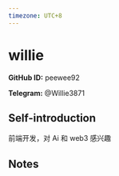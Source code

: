 ```yaml
---
timezone: UTC+8
---
```


# willie

**GitHub ID:** peewee92

**Telegram:** @Willie3871

## Self-introduction

前端开发，对 Ai 和 web3 感兴趣

## Notes

<!-- Content_START -->

<!-- Content_END -->
